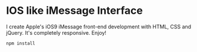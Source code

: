 # IOS like iMessage Interface
I create Apple's iOS9 iMessage front-end development with HTML, CSS and jQuery. It's completely responsive. Enjoy!


```javascript
npm install
```

